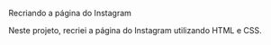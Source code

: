 Recriando a página do Instagram



Neste projeto, recriei a página do Instagram utilizando HTML e CSS.

